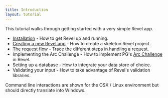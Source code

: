 ```yaml
---
title: Introduction
layout: tutorial
---
```


This tutorial walks through getting started with a very simple Revel app.

* [Installation](gettingstarted.html) - How to get Revel up and running.
* [Creating a new Revel app](createapp.html) - How to create a skeleton Revel project.
* [The request flow](requestflow.html) - Trace the different steps in handling a request.
* Implementing the Arc Challenge - How to implement PG's
  [Arc Challenge](http://paulgraham.com/arcchallenge.html) in Revel.
* Setting up a database - How to integrate your data store of choice.
* Validating your input - How to take advantage of Revel's validation libraries.

Command line interactions are shown for the OSX / Linux environment but should
directly translate into Windows.

